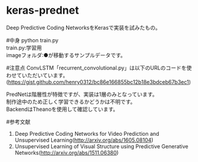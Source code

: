 # keras-prednet
Deep Predictive Coding NetworksをKerasで実装を試みたもの。

#中身
python train.py  
train.py:学習用  
imageフォルダ:●が移動するサンプルデータです。  

#注意点
ConvLSTM「recurrent_convolutional.py」は以下のURLのコードを使わせていただいています。  
(https://gist.github.com/henry0312/bc86e166855bc12b18e3bdceb67b3ec1)

PredNetは階層性が特徴ですが、実装は1層のみとなっています。  
制作途中のため正しく学習できるかどうかは不明です。  
BackendはTheanoを使用して確認しています。

#参考文献
  1. Deep Predictive Coding Networks for Video Prediction and Unsupervised Learning(http://arxiv.org/abs/1605.08104)
  3. Unsupervised Learning of Visual Structure using Predictive Generative Networks(http://arxiv.org/abs/1511.06380)
